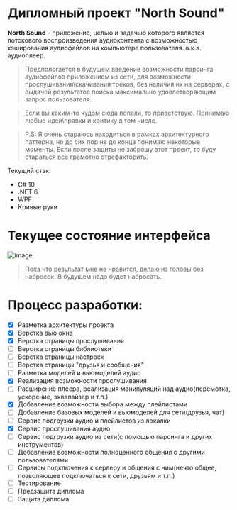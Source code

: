 # Дипломный проект "North Sound"
**North Sound** - приложение, целью и задачью которого является потокового воспроизведения аудиоконтента с возможностью кэширования аудиофайлов на компьютере пользователя. а.к.а. аудиоплеер. 

> Предпологается в будущем введение возможности парсинга аудиофайлов приложением из сети, для возможности прослушивания\скачивания треков, без наличия их на серверах, с выдачей результатов поиска максимально удовлетворяющим запрос пользователя.

> Если вы каким-то чудом сюда попали, то приветствую. Принимаю любые идеи\правки и критику в том числе.

> P.S: Я очень стараюсь находиться в рамках архитектурного паттерна, но до сих пор не до конца понимаю некоторые моменты. Если после защиты не заброшу этот проект, то буду стараться всё грамотно отрефакторить. 

Текущий стэк:
- C# 10
- .NET 6
- WPF
- Кривые руки

# Текущее состояние интерфейса
![image](https://user-images.githubusercontent.com/44893659/200677415-59c529ed-1e0a-440a-a0bc-8959ad7a2ecd.png)
> Пока что результат мне не нравится, делаю из головы без набросок. В будущем надо будет набросать.

# Процесс разработки:
- [x] Разметка архитектуры проекта
- [x] Верстка вью окна
- [x] Верстка страницы прослушивания
- [ ] Верстка страницы библиотеки
- [ ] Верстка страницы настроек
- [ ] Верстка страницы "друзья и сообщения"
- [ ] Разметка моделей и вьюмоделей аудио
- [x] Реализация возможности прослушивания
- [ ] Расширение плеера, реализация манипуляций над аудио(перемотка, ускорение, эквалайзер и т.п.)
- [x] Добавление возможности выбора между плейлистами
- [ ] Добавление базовых моделей и вьюмоделей для сети(друзья, чат)
- [ ] Сервис подгрузки аудио и плейлистов из локалки
- [x] Сервис прослушивания аудио
- [ ] Сервис подгрузки аудио из сети(с помощью парсинга и других инструментов)
- [ ] Добавление возможности полноценного общения с другими пользователями
- [ ] Сервисы подключения к серверу и общения с ним(нечто общее, позволяющее подключаться к сети, друзьям и т.п.)
- [ ] Тестирование
- [ ] Предзащита диплома
- [ ] Защита диплома
